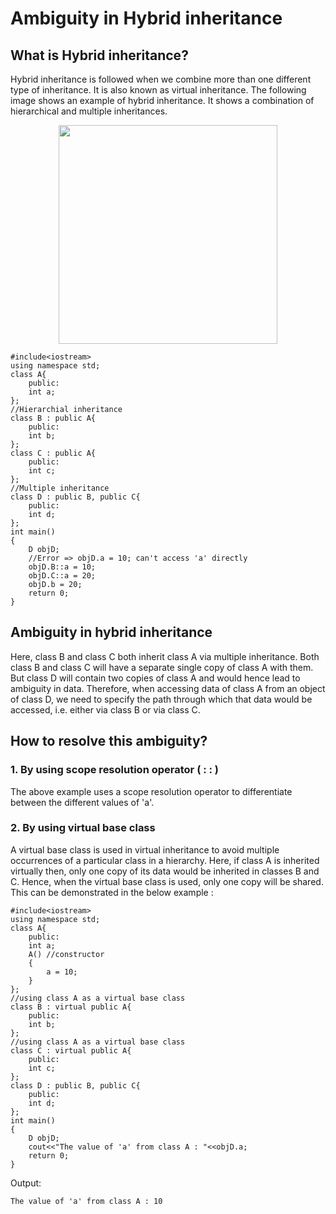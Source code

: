 # Ambiguity in Hybrid inheritance

## What is Hybrid inheritance?

Hybrid inheritance is followed when we combine more than one different type of inheritance. It is also known as virtual inheritance. The following image shows an example of hybrid inheritance. It shows a combination of hierarchical and multiple inheritances.

<p align="center"> <img src="https://user-images.githubusercontent.com/61552413/141612218-e68f2c7f-d3d4-46da-a060-bc50eba9f085.png" height="350"> </p>

```
#include<iostream>
using namespace std;
class A{
    public:
    int a;
};
//Hierarchial inheritance
class B : public A{
    public:
    int b;
};
class C : public A{
    public:
    int c;
};
//Multiple inheritance
class D : public B, public C{
    public:
    int d;
};
int main()
{
    D objD;
    //Error => objD.a = 10; can't access 'a' directly
    objD.B::a = 10;
    objD.C::a = 20;
    objD.b = 20;
    return 0;
}
```

## Ambiguity in hybrid inheritance

Here, class B and class C both inherit class A via multiple inheritance. Both class B and class C will have a separate single copy of class A with them. But class D will contain two copies of class A and would hence lead to ambiguity in data. Therefore, when accessing data of class A from an object of class D, we need to specify the path through which that data would be accessed, i.e. either via class B or via class C.

## How to resolve this ambiguity?

### 1. By using scope resolution operator ( : : )

The above example uses a scope resolution operator to differentiate between the different values of 'a'.

### 2. By using virtual base class

A virtual base class is used in virtual inheritance to avoid multiple occurrences of a particular class in a hierarchy. Here, if class A is inherited virtually then, only one copy of its data would be inherited in classes B and C. Hence, when the virtual base class is used, only one copy will be shared. This can be demonstrated in the below example :

```
#include<iostream>
using namespace std;
class A{
    public:
    int a;
    A() //constructor
    {
        a = 10;
    }
};
//using class A as a virtual base class
class B : virtual public A{
    public:
    int b;
};
//using class A as a virtual base class
class C : virtual public A{
    public:
    int c;
};
class D : public B, public C{
    public:
    int d;
};
int main()
{
    D objD;
    cout<<"The value of 'a' from class A : "<<objD.a;
    return 0;
}
```

Output:

```
The value of 'a' from class A : 10
```
